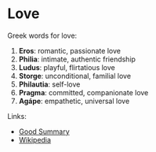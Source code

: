 # Love

Greek words for love:
1. **Eros**: romantic, passionate love
2. **Philia**: intimate, authentic friendship
3. **Ludus**: playful, flirtatious love
4. **Storge**: unconditional, familial love
5. **Philautia**: self-love
6. **Pragma**: committed, companionate love
7. **Agápe**: empathetic, universal love

Links:
* [Good Summary](https://www.wellandgood.com/benefits-of-weighted-blanket/)
* [Wikipedia](https://en.wikipedia.org/wiki/Greek_words_for_love)
